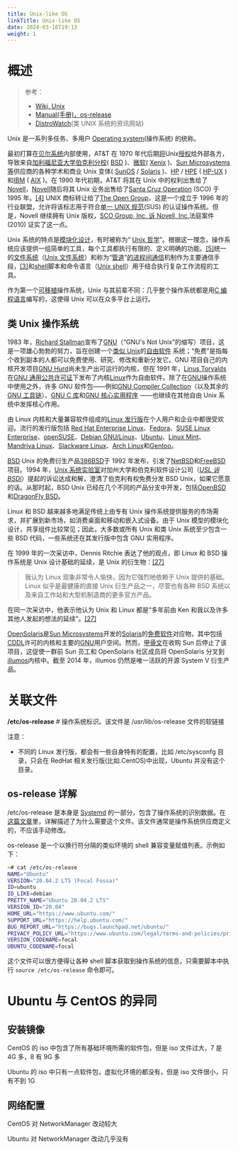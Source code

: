 ```yaml
---
title: Unix-like OS
linkTitle: Unix-like OS
date: 2024-03-16T19:13
weight: 1
---
```


# 概述

> 参考：
>
> - [Wiki, Unix](https://en.wikipedia.org/wiki/Unix)
> - [Manual(手册)，os-release](https://man7.org/linux/man-pages/man5/os-release.5.html)
> - [DistroWatch](https://distrowatch.com/)(类 UNIX 系统的资讯网站)

Unix 是一系列多任务、多用户 [Operating system](/docs/1.操作系统/Operating%20system/Operating%20system.md)(操作系统) 的统称。

最初打算在[贝尔系统](https://en.wikipedia.org/wiki/Bell_System)内部使用，AT\&T 在 1970 年代后期[将](https://en.wikipedia.org/wiki/License)Unix[授权](https://en.wikipedia.org/wiki/License)给外部各方，导致来自[加利福尼亚大学伯克利分校](https://en.wikipedia.org/wiki/University_of_California,_Berkeley)( [BSD](https://en.wikipedia.org/wiki/Berkeley_Software_Distribution) )、[微软](https://en.wikipedia.org/wiki/Microsoft)( [Xenix](https://en.wikipedia.org/wiki/Xenix) )、[Sun Microsystems 等](https://en.wikipedia.org/wiki/Sun_Microsystems)供应商的各种学术和商业 Unix 变体( [SunOS](https://en.wikipedia.org/wiki/SunOS) / [Solaris](<https://en.wikipedia.org/wiki/Solaris_(operating_system)>) )、[HP](https://en.wikipedia.org/wiki/Hewlett-Packard) / [HPE](https://en.wikipedia.org/wiki/Hewlett_Packard_Enterprise) ( [HP-UX](https://en.wikipedia.org/wiki/HP-UX) ) 和[IBM](https://en.wikipedia.org/wiki/IBM) ( [AIX](https://en.wikipedia.org/wiki/AIX) )。在 1990 年代初期，AT\&T 将其在 Unix 中的权利出售给了[Novell](https://en.wikipedia.org/wiki/Novell)，[Novell](https://en.wikipedia.org/wiki/Novell)随后将其 Unix 业务出售给了[Santa Cruz Operation](https://en.wikipedia.org/wiki/Santa_Cruz_Operation) (SCO) 于 1995 年。[\[4\]](https://en.wikipedia.org/wiki/Unix#cite_note-4) UNIX 商标转让给了[The Open Group](https://en.wikipedia.org/wiki/The_Open_Group)，这是一个成立于 1996 年的行业联盟，允许将该标志用于符合[单一 UNIX 规范](https://en.wikipedia.org/wiki/Single_UNIX_Specification)(SUS) 的认证操作系统。但是，Novell 继续拥有 Unix 版权，[SCO Group, Inc. 诉 Novell, Inc.](https://en.wikipedia.org/wiki/SCO_Group,_Inc._v._Novell,_Inc.)法庭案件 (2010) 证实了这一点。

Unix 系统的特点是[模块化设计](https://en.wikipedia.org/wiki/Modular_design)，有时被称为“ [Unix 哲学](https://en.wikipedia.org/wiki/Unix_philosophy)”。根据这一理念，操作系统应该提供一组简单的工具，每个工具都执行有限的、定义明确的功能。[\[5\]](https://en.wikipedia.org/wiki/Unix#cite_note-5)统一的[文件系统](https://en.wikipedia.org/wiki/Filesystem)（[Unix 文件系统](https://en.wikipedia.org/wiki/Unix_filesystem)）和称为“[管道](<https://en.wikipedia.org/wiki/Pipeline_(Unix)>)”[的进程间通信](https://en.wikipedia.org/wiki/Inter-process_communication)机制作为主要通信手段，[\[3\]](https://en.wikipedia.org/wiki/Unix#cite_note-Ritchie-3)和[shell](<https://en.wikipedia.org/wiki/Shell_(computing)>)脚本和命令语言（[Unix shell](https://en.wikipedia.org/wiki/Unix_shell)）用于结合执行复杂工作流程的工具。

作为第一个[可移植](https://en.wikipedia.org/wiki/Software_portability)操作系统，Unix 与其前辈不同：几乎整个操作系统都是用[C 编程语言](<https://en.wikipedia.org/wiki/C_(programming_language)>)编写的，这使得 Unix 可以在众多平台上运行。

## 类 Unix 操作系统

1983 年，[Richard Stallman](https://en.wikipedia.org/wiki/Richard_Stallman)宣布了[GNU](https://en.wikipedia.org/wiki/GNU)（“GNU's Not Unix”的缩写）项目，这是一项雄心勃勃的努力，旨在创建一个[类似 Unix](https://en.wikipedia.org/wiki/Unix-like)的[自由软件](https://en.wikipedia.org/wiki/Free_software) 系统；“免费”是指每个收到副本的人都可以免费使用、研究、修改和重新分发它。GNU 项目自己的内核开发项目[GNU Hurd](https://en.wikipedia.org/wiki/GNU_Hurd)尚未生产出可运行的内核，但在 1991 年，[Linus Torvalds](https://en.wikipedia.org/wiki/Linus_Torvalds)在[GNU 通用公共许可证](https://en.wikipedia.org/wiki/GNU_General_Public_License)下发布了内核[Linux](https://en.wikipedia.org/wiki/Linux_kernel)作为自由软件。除了在[GNU](https://en.wikipedia.org/wiki/GNU)操作系统中使用之外，许多 GNU 软件包——例如[GNU Compiler Collection](https://en.wikipedia.org/wiki/GNU_Compiler_Collection)（以及其余的[GNU 工具链](https://en.wikipedia.org/wiki/GNU_toolchain)）、[GNU C 库](https://en.wikipedia.org/wiki/Glibc)和[GNU 核心实用程序](https://en.wikipedia.org/wiki/Coreutils) ——也继续在其他自由 Unix 系统中发挥核心作用。

由 Linux 内核和大量兼容软件组成的[Linux 发行版](https://en.wikipedia.org/wiki/Linux_distribution)在个人用户和企业中都很受欢迎。流行的发行版包括 [Red Hat Enterprise Linux](https://en.wikipedia.org/wiki/Red_Hat_Enterprise_Linux)、[Fedora](<https://en.wikipedia.org/wiki/Fedora_(operating_system)>)、[SUSE Linux Enterprise](https://en.wikipedia.org/wiki/SUSE_Linux)、[openSUSE](https://en.wikipedia.org/wiki/OpenSUSE)、[Debian GNU/Linux](https://en.wikipedia.org/wiki/Debian)、[Ubuntu](<https://en.wikipedia.org/wiki/Ubuntu_(operating_system)>)、[Linux Mint](https://en.wikipedia.org/wiki/Linux_Mint)、[Mandriva Linux](https://en.wikipedia.org/wiki/Mandriva_Linux)、[Slackware Linux](https://en.wikipedia.org/wiki/Slackware_Linux)、[Arch Linux](https://en.wikipedia.org/wiki/Arch_Linux)和[Gentoo](https://en.wikipedia.org/wiki/Gentoo_Linux)。

[BSD](https://en.wikipedia.org/wiki/BSD) Unix 的免费衍生产品[386BSD](https://en.wikipedia.org/wiki/386BSD)于 1992 年发布，引发了[NetBSD](https://en.wikipedia.org/wiki/NetBSD)和[FreeBSD](https://en.wikipedia.org/wiki/FreeBSD)项目。1994 年，[Unix 系统实验室](https://en.wikipedia.org/wiki/Unix_System_Laboratories)对加州大学和伯克利软件设计公司（[_USL 诉 BSDi_](https://en.wikipedia.org/wiki/USL_v._BSDi)）提起的诉讼达成和解，澄清了伯克利有权免费分发 BSD Unix，如果它愿意的话。从那时起，BSD Unix 已经在几个不同的产品分支中开发，包括[OpenBSD](https://en.wikipedia.org/wiki/OpenBSD)和[DragonFly BSD](https://en.wikipedia.org/wiki/DragonFly_BSD)。

Linux 和 BSD 越来越多地满足传统上由专有 Unix 操作系统提供服务的市场需求，并扩展到新市场，如消费桌面和移动和嵌入式设备。由于 Unix 模型的模块化设计，共享组件比较常见；因此，大多数或所有 Unix 和类 Unix 系统至少包含一些 BSD 代码，一些系统还在其发行版中包含 GNU 实用程序。

在 1999 年的一次采访中，Dennis Ritchie 表达了他的观点，即 Linux 和 BSD 操作系统是 Unix 设计基础的延续，是 Unix 的衍生物：[\[27\]](https://en.wikipedia.org/wiki/Unix#cite_note-Interview_1999-27)

> 我认为 Linux 现象非常令人愉快，因为它强烈地依赖于 Unix 提供的基础。Linux 似乎是最健康的直接 Unix 衍生产品之一，尽管也有各种 BSD 系统以及来自工作站和大型机制造商的更多官方产品。

在同一次采访中，他表示他认为 Unix 和 Linux 都是“多年前由 Ken 和我以及许多其他人发起的想法的延续”。[\[27\]](https://en.wikipedia.org/wiki/Unix#cite_note-Interview_1999-27)

[OpenSolaris](https://en.wikipedia.org/wiki/OpenSolaris)是[Sun Microsystems](https://en.wikipedia.org/wiki/Sun_Microsystems)开发的[Solaris](<https://en.wikipedia.org/wiki/Solaris_(operating_system)>)的[免费软件](https://en.wikipedia.org/wiki/Free_software)对应物，其中包括[CDDL](https://en.wikipedia.org/wiki/CDDL)许可的内核和主要的[GNU](https://en.wikipedia.org/wiki/GNU)用户空间。然而，[甲骨文](https://en.wikipedia.org/wiki/Oracle_Corporation)在收购 Sun 后停止了该项目，这促使一群前 Sun 员工和 OpenSolaris 社区成员将 OpenSolaris 分叉到[illumos](https://en.wikipedia.org/wiki/Illumos)内核中。截至 2014 年，illumos 仍然是唯一活跃的开源 System V 衍生产品。

# 关联文件

**/etc/os-release** # 操作系统标识。该文件是 /usr/lib/os-release 文件的软链接

注意：

- 不同的 Linux 发行版，都会有一些自身特有的配置，比如 /etc/sysconfg 目录，只会在 RedHat 相关发行版(比如.CentOS)中出现，Ubuntu 并没有这个目录。

## os-release 详解

/etc/os-release 是本身是 [Systemd](/docs/1.操作系统/Systemd/Systemd.md) 的一部分，包含了操作系统的识别数据。在[这篇文章](http://0pointer.de/blog/projects/os-release)里，详解描述了为什么需要这个文件。该文件通常是操作系统供应商定义的，不应该手动修改。

os-release 是一个以换行符分隔的类似环境的 shell 兼容变量赋值列表。示例如下：

```bash
~# cat /etc/os-release
NAME="Ubuntu"
VERSION="20.04.2 LTS (Focal Fossa)"
ID=ubuntu
ID_LIKE=debian
PRETTY_NAME="Ubuntu 20.04.2 LTS"
VERSION_ID="20.04"
HOME_URL="https://www.ubuntu.com/"
SUPPORT_URL="https://help.ubuntu.com/"
BUG_REPORT_URL="https://bugs.launchpad.net/ubuntu/"
PRIVACY_POLICY_URL="https://www.ubuntu.com/legal/terms-and-policies/privacy-policy"
VERSION_CODENAME=focal
UBUNTU_CODENAME=focal
```

这个文件可以很方便得让各种 shell 脚本获取到操作系统的信息，只需要脚本中执行 `source /etc/os-release` 命令即可。

# Ubuntu 与 CentOS 的异同

## 安装镜像

CentOS 的 iso 中包含了所有基础环境所需的软件包，但是 iso 文件过大，7 是 4G 多，8 有 9G 多

Ubuntu 的 iso 中只有一点软件包，虚拟化环境的都没有，但是 iso 文件很小，只有不到 1G

## 网络配置

CentOS 对 NetworkManager 改动较大

Ubuntu 对 NetworkManager 改动几乎没有
